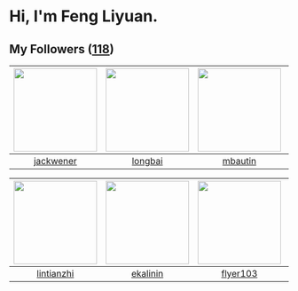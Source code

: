 # Hi, I'm Feng Liyuan.

## My Followers ([118](https://github.com/SunRunAway?tab=followers))

| <img src="https://avatars.githubusercontent.com/u/30525741?v=4" width="150" height="150" /> | <img src="https://avatars.githubusercontent.com/u/1204301?v=4" width="150" height="150" /> | <img src="https://avatars.githubusercontent.com/u/552936?v=4" width="150" height="150" /> | <img src="https://avatars.githubusercontent.com/u/1446531?v=4" width="150" height="150" /> |
| :-----------------------------------------------------------------------------------------: | :----------------------------------------------------------------------------------------: | :---------------------------------------------------------------------------------------: | :----------------------------------------------------------------------------------------: |
|                          [jackwener](https://github.com/jackwener)                          |                            [longbai](https://github.com/longbai)                           |                           [mbautin](https://github.com/mbautin)                           |                           [JmPotato](https://github.com/JmPotato)                          |

| <img src="https://avatars.githubusercontent.com/u/1457382?v=4" width="150" height="150" /> | <img src="https://avatars.githubusercontent.com/u/234891?v=4" width="150" height="150" /> | <img src="https://avatars.githubusercontent.com/u/829039?v=4" width="150" height="150" /> | <img src="https://avatars.githubusercontent.com/u/35111?v=4" width="150" height="150" /> |
| :----------------------------------------------------------------------------------------: | :---------------------------------------------------------------------------------------: | :---------------------------------------------------------------------------------------: | :--------------------------------------------------------------------------------------: |
|                         [lintianzhi](https://github.com/lintianzhi)                        |                          [ekalinin](https://github.com/ekalinin)                          |                          [flyer103](https://github.com/flyer103)                          |                            [why404](https://github.com/why404)                           |